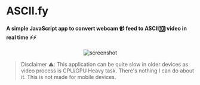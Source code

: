 # ASCII.fy

#### A simple JavaScript app to convert webcam 📹 feed to ASCII🔟 video in real time ⚡⚡

<p align="center">
    <img src="./assets/screenshots/ASCII.fy.png"/ alt="screenshot">
</p>

> Disclaimer ⚠️: This application can be quite slow in older devices as video process is CPU/GPU Heavy task. There's nothing I can do about it. This is not made for mobile devices.
